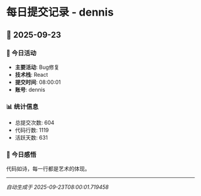 # 每日提交记录 - dennis

## 📅 2025-09-23

### 🎯 今日活动
- **主要活动**: Bug修复
- **技术栈**: React
- **提交时间**: 08:00:01
- **账号**: dennis

### 📊 统计信息
- 总提交次数: 604
- 代码行数: 1119
- 活跃天数: 631

### 💭 今日感悟
代码如诗，每一行都是艺术的体现。

---
*自动生成于 2025-09-23T08:00:01.719458*
